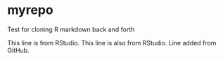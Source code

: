 # myrepo
Test for cloning R markdown back and forth

This line is from RStudio.
This line is also from RStudio.
Line added from GitHub.
